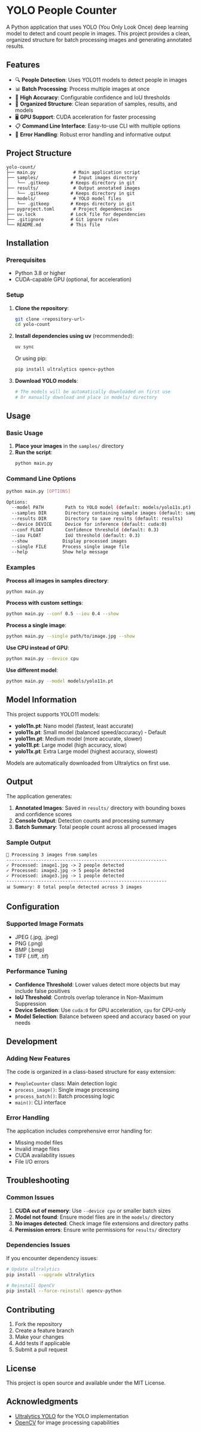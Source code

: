 # YOLO People Counter

A Python application that uses YOLO (You Only Look Once) deep learning model to detect and count people in images. This project provides a clean, organized structure for batch processing images and generating annotated results.

## Features

- 🔍 **People Detection**: Uses YOLO11 models to detect people in images
- 📊 **Batch Processing**: Process multiple images at once
- 🎯 **High Accuracy**: Configurable confidence and IoU thresholds
- 📁 **Organized Structure**: Clean separation of samples, results, and models
- 🖥️ **GPU Support**: CUDA acceleration for faster processing
- 📋 **Command Line Interface**: Easy-to-use CLI with multiple options
- 🔄 **Error Handling**: Robust error handling and informative output

## Project Structure

```
yolo-count/
├── main.py              # Main application script
├── samples/             # Input images directory
│   └── .gitkeep        # Keeps directory in git
├── results/             # Output annotated images
│   └── .gitkeep        # Keeps directory in git
├── models/              # YOLO model files
│   └── .gitkeep        # Keeps directory in git
├── pyproject.toml       # Project dependencies
├── uv.lock             # Lock file for dependencies
├── .gitignore          # Git ignore rules
└── README.md           # This file
```

## Installation

### Prerequisites

- Python 3.8 or higher
- CUDA-capable GPU (optional, for acceleration)

### Setup

1. **Clone the repository**:
   ```bash
   git clone <repository-url>
   cd yolo-count
   ```

2. **Install dependencies using uv** (recommended):
   ```bash
   uv sync
   ```

   Or using pip:
   ```bash
   pip install ultralytics opencv-python
   ```

3. **Download YOLO models**:
   ```bash
   # The models will be automatically downloaded on first use
   # Or manually download and place in models/ directory
   ```

## Usage

### Basic Usage

1. **Place your images** in the `samples/` directory
2. **Run the script**:
   ```bash
   python main.py
   ```

### Command Line Options

```bash
python main.py [OPTIONS]

Options:
  --model PATH        Path to YOLO model (default: models/yolo11s.pt)
  --samples DIR       Directory containing sample images (default: samples)
  --results DIR       Directory to save results (default: results)
  --device DEVICE     Device for inference (default: cuda:0)
  --conf FLOAT        Confidence threshold (default: 0.3)
  --iou FLOAT         IoU threshold (default: 0.3)
  --show             Display processed images
  --single FILE      Process single image file
  --help             Show help message
```

### Examples

**Process all images in samples directory**:
```bash
python main.py
```

**Process with custom settings**:
```bash
python main.py --conf 0.5 --iou 0.4 --show
```

**Process a single image**:
```bash
python main.py --single path/to/image.jpg --show
```

**Use CPU instead of GPU**:
```bash
python main.py --device cpu
```

**Use different model**:
```bash
python main.py --model models/yolo11n.pt
```

## Model Information

This project supports YOLO11 models:

- **yolo11n.pt**: Nano model (fastest, least accurate)
- **yolo11s.pt**: Small model (balanced speed/accuracy) - Default
- **yolo11m.pt**: Medium model (more accurate, slower)
- **yolo11l.pt**: Large model (high accuracy, slow)
- **yolo11x.pt**: Extra Large model (highest accuracy, slowest)

Models are automatically downloaded from Ultralytics on first use.

## Output

The application generates:

1. **Annotated Images**: Saved in `results/` directory with bounding boxes and confidence scores
2. **Console Output**: Detection counts and processing summary
3. **Batch Summary**: Total people count across all processed images

### Sample Output

```
📁 Processing 3 images from samples
------------------------------------------------------------
✓ Processed: image1.jpg -> 2 people detected
✓ Processed: image2.jpg -> 5 people detected  
✓ Processed: image3.jpg -> 1 people detected
------------------------------------------------------------
📊 Summary: 8 total people detected across 3 images
```

## Configuration

### Supported Image Formats

- JPEG (.jpg, .jpeg)
- PNG (.png)
- BMP (.bmp)
- TIFF (.tiff, .tif)

### Performance Tuning

- **Confidence Threshold**: Lower values detect more objects but may include false positives
- **IoU Threshold**: Controls overlap tolerance in Non-Maximum Suppression
- **Device Selection**: Use `cuda:0` for GPU acceleration, `cpu` for CPU-only
- **Model Selection**: Balance between speed and accuracy based on your needs

## Development

### Adding New Features

The code is organized in a class-based structure for easy extension:

- `PeopleCounter` class: Main detection logic
- `process_image()`: Single image processing
- `process_batch()`: Batch processing logic
- `main()`: CLI interface

### Error Handling

The application includes comprehensive error handling for:

- Missing model files
- Invalid image files
- CUDA availability issues
- File I/O errors

## Troubleshooting

### Common Issues

1. **CUDA out of memory**: Use `--device cpu` or smaller batch sizes
2. **Model not found**: Ensure model files are in the `models/` directory
3. **No images detected**: Check image file extensions and directory paths
4. **Permission errors**: Ensure write permissions for `results/` directory

### Dependencies Issues

If you encounter dependency issues:

```bash
# Update ultralytics
pip install --upgrade ultralytics

# Reinstall OpenCV
pip install --force-reinstall opencv-python
```

## Contributing

1. Fork the repository
2. Create a feature branch
3. Make your changes
4. Add tests if applicable
5. Submit a pull request

## License

This project is open source and available under the MIT License.

## Acknowledgments

- [Ultralytics YOLO](https://github.com/ultralytics/ultralytics) for the YOLO implementation
- [OpenCV](https://opencv.org/) for image processing capabilities